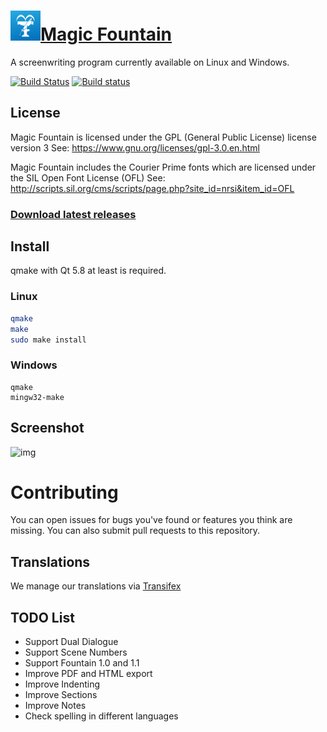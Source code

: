 # ![img](https://github.com/Aztorius/magicfountain/raw/master/magicfountain.png)[Magic Fountain](https://aztorius.github.io/magicfountain/ "Magic Fountain Offical Site")
A screenwriting program currently available on Linux and Windows.

[![Build Status](https://travis-ci.org/Aztorius/magicfountain.svg?branch=master)](https://travis-ci.org/Aztorius/magicfountain)
[![Build status](https://ci.appveyor.com/api/projects/status/2jbbo67va29cjoxw?svg=true)](https://ci.appveyor.com/project/Aztorius/magicfountain)

## License
Magic Fountain is licensed under the GPL (General Public License) license version 3
See: https://www.gnu.org/licenses/gpl-3.0.en.html

Magic Fountain includes the Courier Prime fonts which are licensed under the SIL Open Font License (OFL)
See: http://scripts.sil.org/cms/scripts/page.php?site_id=nrsi&item_id=OFL

### [Download latest releases](https://goo.gl/NF7bAi)

## Install

qmake with Qt 5.8 at least is required.

### Linux
```bash
qmake
make
sudo make install
```

### Windows
```
qmake
mingw32-make
```
## Screenshot
![img](http://basic1.moy.su/Fotos/Bildschirmfoto_2017-08-23_17-15-26.png)

# Contributing
You can open issues for bugs you've found or features you think are missing. You can also submit pull requests to this repository.
## Translations
We manage our translations via [Transifex](https://goo.gl/tmFoFc "Translations via Transifex")

## TODO List

- Support Dual Dialogue
- Support Scene Numbers
- Support Fountain 1.0 and 1.1
- Improve PDF and HTML export
- Improve Indenting
- Improve Sections
- Improve Notes
- Check spelling in different languages
